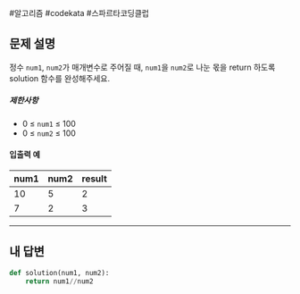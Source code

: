#알고리즘 #codekata #스파르타코딩클럽 

## 문제 설명

정수 `num1`, `num2`가 매개변수로 주어질 때, `num1`을 `num2`로 나눈 몫을 return 하도록 solution 함수를 완성해주세요.

##### 제한사항
- 0 ≤ `num1` ≤ 100
- 0 ≤ `num2` ≤ 100

#### 입출력 예

| num1 | num2 | result |
| ---- | ---- | ------ |
| 10   | 5    | 2      |
| 7    | 2    | 3      |

---

## 내 답변

```python
def solution(num1, num2):
    return num1//num2
```
 